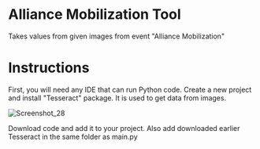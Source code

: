 # Alliance Mobilization Tool

Takes values from given images from event "Alliance Mobilization"

# Instructions

First, you will need any IDE that can run Python code. Create a new project and install "Tesseract" package. It is used to get data from images.

![Screenshot_28](https://github.com/user-attachments/assets/d552cecd-e203-4c5f-85e0-21c44ff92533)

Download code and add it to your project. Also add downloaded earlier Tesseract in the same folder as main.py
